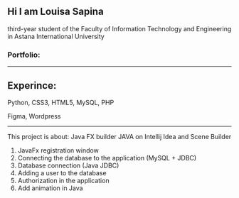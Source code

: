 <h2>Hi I am Louisa Sapina</h2>
<p>third-year student of the Faculty of Information Technology and Engineering in Astana International University</p>

<h3>Portfolio: </h3>

<hr>

<h2>Experince:</h2>
<p>Python, CSS3, HTML5, MySQL, PHP</p>
<p>Figma, Wordpress</p>

<hr>
This project is about: Java FX builder
JAVA on Intellij Idea and Scene Builder

1. JavaFx registration window
2. Connecting the database to the application (MySQL + JDBC)
3. Database connection (Java JDBC)
4. Adding a user to the database
5. Authorization in the application
6. Add animation in Java
